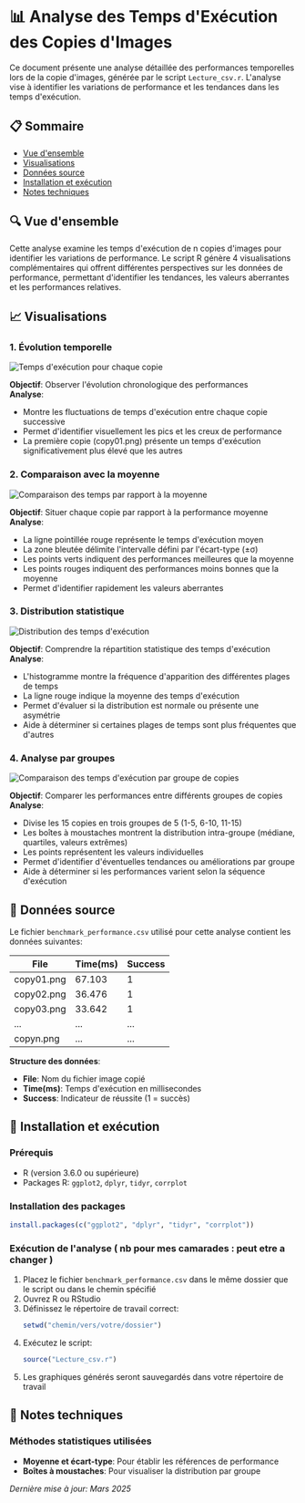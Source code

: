 # 📊 Analyse des Temps d'Exécution des Copies d'Images

Ce document présente une analyse détaillée des performances temporelles lors de la copie d'images, générée par le script `Lecture_csv.r`. L'analyse vise à identifier les variations de performance et les tendances dans les temps d'exécution.

## 📋 Sommaire
- [Vue d'ensemble](#vue-densemble)
- [Visualisations](#visualisations)
- [Données source](#données-source)
- [Installation et exécution](#installation-et-exécution)
- [Notes techniques](#notes-techniques)

## 🔍 Vue d'ensemble

Cette analyse examine les temps d'exécution de n copies d'images pour identifier les variations de performance. Le script R génère 4 visualisations complémentaires qui offrent différentes perspectives sur les données de performance, permettant d'identifier les tendances, les valeurs aberrantes et les performances relatives.

## 📈 Visualisations

### 1. Évolution temporelle
![Temps d'exécution pour chaque copie](temps_execution_copies.png)

**Objectif**: Observer l'évolution chronologique des performances  
**Analyse**:
- Montre les fluctuations de temps d'exécution entre chaque copie successive
- Permet d'identifier visuellement les pics et les creux de performance
- La première copie (copy01.png) présente un temps d'exécution significativement plus élevé que les autres

### 2. Comparaison avec la moyenne
![Comparaison des temps par rapport à la moyenne](comparaison_moyenne.png)

**Objectif**: Situer chaque copie par rapport à la performance moyenne  
**Analyse**:
- La ligne pointillée rouge représente le temps d'exécution moyen
- La zone bleutée délimite l'intervalle défini par l'écart-type (±σ)
- Les points verts indiquent des performances meilleures que la moyenne
- Les points rouges indiquent des performances moins bonnes que la moyenne
- Permet d'identifier rapidement les valeurs aberrantes

### 3. Distribution statistique
![Distribution des temps d'exécution](distribution_temps.png)

**Objectif**: Comprendre la répartition statistique des temps d'exécution  
**Analyse**:
- L'histogramme montre la fréquence d'apparition des différentes plages de temps
- La ligne rouge indique la moyenne des temps d'exécution
- Permet d'évaluer si la distribution est normale ou présente une asymétrie
- Aide à déterminer si certaines plages de temps sont plus fréquentes que d'autres

### 4. Analyse par groupes
![Comparaison des temps d'exécution par groupe de copies](comparison_groupes.png)

**Objectif**: Comparer les performances entre différents groupes de copies  
**Analyse**:
- Divise les 15 copies en trois groupes de 5 (1-5, 6-10, 11-15)
- Les boîtes à moustaches montrent la distribution intra-groupe (médiane, quartiles, valeurs extrêmes)
- Les points représentent les valeurs individuelles
- Permet d'identifier d'éventuelles tendances ou améliorations par groupe
- Aide à déterminer si les performances varient selon la séquence d'exécution

## 📄 Données source

Le fichier `benchmark_performance.csv` utilisé pour cette analyse contient les données suivantes:

| File       | Time(ms) | Success |
|------------|----------|---------|
| copy01.png | 67.103   | 1       |
| copy02.png | 36.476   | 1       |
| copy03.png | 33.642   | 1       |
| ...        | ...      | ...     |
| copyn.png  | ...      | ...     |

**Structure des données**:
- **File**: Nom du fichier image copié
- **Time(ms)**: Temps d'exécution en millisecondes
- **Success**: Indicateur de réussite (1 = succès)

## 🚀 Installation et exécution

### Prérequis
- R (version 3.6.0 ou supérieure)
- Packages R: `ggplot2`, `dplyr`, `tidyr`, `corrplot`

### Installation des packages
```r
install.packages(c("ggplot2", "dplyr", "tidyr", "corrplot"))
```

### Exécution de l'analyse ( nb pour mes camarades : peut etre a changer )
1. Placez le fichier `benchmark_performance.csv` dans le même dossier que le script ou dans le chemin spécifié
2. Ouvrez R ou RStudio
3. Définissez le répertoire de travail correct:
   ```r
   setwd("chemin/vers/votre/dossier")
   ```
4. Exécutez le script:
   ```r
   source("Lecture_csv.r")
   ```
5. Les graphiques générés seront sauvegardés dans votre répertoire de travail


## 📝 Notes techniques

### Méthodes statistiques utilisées
- **Moyenne et écart-type**: Pour établir les références de performance
- **Boîtes à moustaches**: Pour visualiser la distribution par groupe

*Dernière mise à jour: Mars 2025*